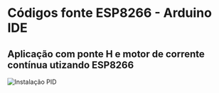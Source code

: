 # Códigos fonte ESP8266 - Arduino IDE

Aplicação com ponte H e motor de corrente contínua utizando ESP8266
------
![Instalação PID](../../../Imagens/TB6612FNG.png)
